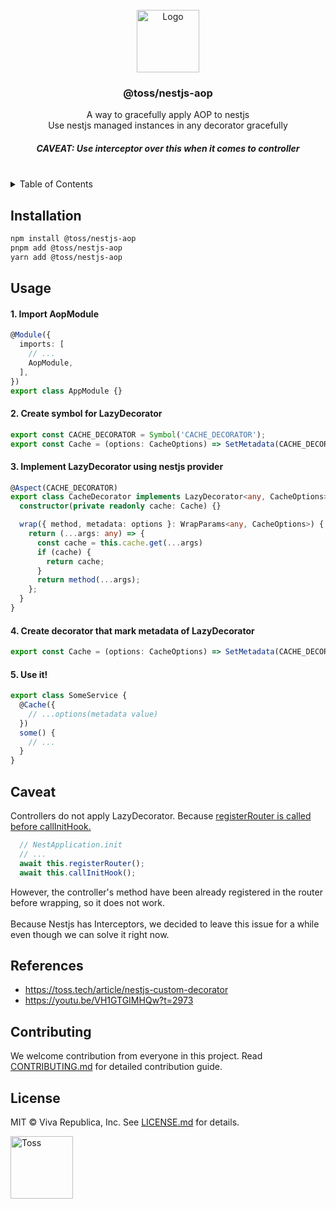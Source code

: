 <!-- PROJECT LOGO -->
<br />
<div align="center">
  <a href="https://github.com/othneildrew/Best-README-Template">
    <img src="https://wp-blog.toss.im/wp-content/uploads/2022/09/toss-symbol.jpg" alt="Logo" height="100">
  </a>

  <h3 align="center">@toss/nestjs-aop</h3>

  <p align="center">
    A way to gracefully apply AOP to nestjs
    <br>
    Use nestjs managed instances in any decorator gracefully
    <h5>CAVEAT: <a>Use interceptor over this when it comes to controller
</a></h5>
  </p>
</div>

<br>

<!-- TABLE OF CONTENTS -->
<details>
  <summary>Table of Contents</summary>
  <ol>
    <li><a href="#installation">Installation</a></li>
    <li><a href="#usage">Usage</a></li>
    <li><a href="#caveat">Caveat</a></li>
    <li><a href="#references">References</a></li>
    <li><a href="#contributing">Contributing</a></li>
    <li><a href="#license">License</a></li>
  </ol>
</details>




<!-- INSTALLATION -->
## Installation

```sh
npm install @toss/nestjs-aop
pnpm add @toss/nestjs-aop
yarn add @toss/nestjs-aop
```


<!-- USAGE EXAMPLES -->
## Usage

#### 1. Import AopModule
```typescript
@Module({
  imports: [
    // ...
    AopModule,
  ],
})
export class AppModule {}
```

#### 2. Create symbol for LazyDecorator
```typescript
export const CACHE_DECORATOR = Symbol('CACHE_DECORATOR');
export const Cache = (options: CacheOptions) => SetMetadata(CACHE_DECORATOR, options);
```

#### 3. Implement LazyDecorator using nestjs provider
```typescript
@Aspect(CACHE_DECORATOR)
export class CacheDecorator implements LazyDecorator<any, CacheOptions> {
  constructor(private readonly cache: Cache) {}

  wrap({ method, metadata: options }: WrapParams<any, CacheOptions>) {
    return (...args: any) => {
      const cache = this.cache.get(...args)
      if (cache) { 
        return cache;
      }
      return method(...args);
    };
  }
}
```

#### 4. Create decorator that mark metadata of LazyDecorator
```typescript
export const Cache = (options: CacheOptions) => SetMetadata(CACHE_DECORATOR, options);
```

#### 5. Use it!
```typescript
export class SomeService {
  @Cache({
    // ...options(metadata value)
  })
  some() {
    // ...
  }
}
```


<!-- CAVEAT -->
## Caveat
Controllers do not apply LazyDecorator. Because [registerRouter is called before callInitHook.](https://github.com/nestjs/nest/blob/349840e0165b38de10e81ebce02b5c878124a9af/packages/core/nest-application.ts#L174-L175)
 
```typescript
  // NestApplication.init
  // ...
  await this.registerRouter();
  await this.callInitHook();
```

However, the controller's method have been already registered in the router before wrapping, so it does not work.
<br>
<br>
Because Nestjs has Interceptors, we decided to leave this issue for a while even though we can solve it right now.


<!-- REFERENCES -->
## References
- https://toss.tech/article/nestjs-custom-decorator
- https://youtu.be/VH1GTGIMHQw?t=2973



<!-- CONTRIBUTING -->
## Contributing
We welcome contribution from everyone in this project. Read [CONTRIBUTING.md](CONTRIBUTING.md) for detailed contribution guide.



<!-- LICENSE -->
## License
MIT © Viva Republica, Inc. See [LICENSE.md](LICENSE.md) for details.


<!-- BOTTOM LOGO -->
<a title="Toss" href="https://toss.im">
  <picture>
    <source media="(prefers-color-scheme: dark)" srcset="https://static.toss.im/logos/png/4x/logo-toss-reverse.png">
    <img alt="Toss" src="https://static.toss.im/logos/png/4x/logo-toss.png" width="100">
  </picture>
</a>
